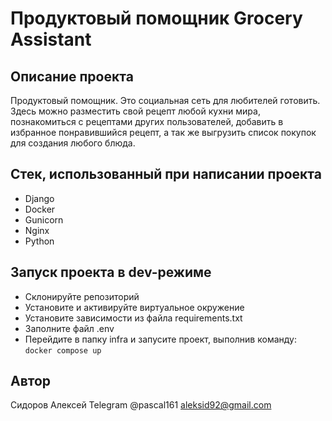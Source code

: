 # Продуктовый помощник Grocery Assistant

## Описание проекта
Продуктовый помощник. Это социальная сеть для любителей готовить. Здесь можно разместить свой рецепт любой кухни мира, познакомиться с рецептами других пользователей, добавить в избранное понравившийся рецепт, а так же выгрузить список покупок для создания любого блюда.

## Стек, использованный при написании проекта
- Django
- Docker
- Gunicorn
- Nginx
- Python

## Запуск проекта в dev-режиме
- Склонируйте репозиторий
- Установите и активируйте виртуальное окружение
- Установите зависимости из файла requirements.txt
- Заполните файл .env
- Перейдите в папку infra и запусите проект, выполнив команду:
``` docker compose up ```


## Автор
Сидоров Алексей
Telegram @pascal161
aleksid92@gmail.com
